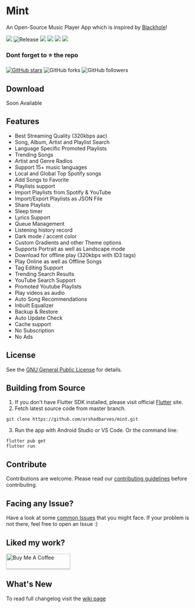 # Mint

An Open-Source Music Player App which is inspired by [Blackhole](https://github.com/Sangwan5688/BlackHole)!

[![](https://img.shields.io/badge/Made%20with-Flutter-1f425f.svg)](https://flutter.dev/) ![Release](https://img.shields.io/github/v/release/arshadbarves/mint)
[![](https://img.shields.io/github/issues/arshadbarves/mint)](https://github.com/arshadbarves/mint/issues)
[![](https://img.shields.io/github/forks/arshadbarves/mint)](https://github.com/arshadbarves/mint/fork)
![](https://img.shields.io/github/stars/arshadbarves/mint)
![](https://img.shields.io/github/license/arshadbarves/mint)

### Dont forget to :star: the repo

[![GitHub stars](https://img.shields.io/github/stars/arshadbarves/mint.svg?style=social&label=Star)](https://github.com//arshadbarves/mint) ![GitHub forks](https://img.shields.io/github/forks/arshadbarves/mint.svg?style=social&label=Forks) ![GitHub followers](https://img.shields.io/github/followers/arshadbarves.svg?style=social&label=Follow)

## Download

Soon Available

## Features

* Best Streaming Quality (320kbps aac)
* Song, Album, Artist and Playlist Search
* Language Specific Promoted Playlists
* Trending Songs
* Artist and Genre Radios
* Support 15+ music languages
* Local and Global Top Spotify songs
* Add Songs to Favorite
* Playlists support
* Import Playlists from Spotify & YouTube
* Import/Export Playlists as JSON File
* Share Playlists
* Sleep timer
* Lyrics Support
* Queue Management
* Listening history record
* Dark mode / accent color
* Custom Gradients and other Theme options
* Supports Portrait as well as Landscape mode
* Download for offline play (320kbps with ID3 tags)
* Play Online as well as Offline Songs
* Tag Editing Support
* Trending Search Results
* YouTube Search Support
* Promoted Youtube Playlists
* Play videos as audio
* Auto Song Recommendations
* Inbuilt Equalizer
* Backup & Restore
* Auto Update Check
* Cache support
* No Subscription
* No Ads

## License

See the [GNU General Public License](https://github.com/arshadbarves/mint/blob/main/LICENSE) for details.

## Building from Source

1. If you don't have Flutter SDK installed, please visit official [Flutter](https://flutter.dev/) site.
2. Fetch latest source code from master branch.

```
git clone https://github.com/arshadbarves/mint.git
```

3. Run the app with Android Studio or VS Code. Or the command line:

```
flutter pub get
flutter run
```

## Contribute

Contributions are welcome. Please read our [contributing guidelines](https://github.com/Sangwan5688/BlackHole/blob/main/CONTRIBUTING.md) before contributing.

## Facing any Issue?

Have a look at some [common Issues](https://github.com/Sangwan5688/BlackHole/wiki/Common-Issues) that you might face. If your problem is not there, feel free to open an Issue :)

<!-- ## Want to test Beta Versions? Need help??

You can join our [Telegram Channel](https://t.me/blackhole_official) or [Telegram Group](https://t.me/joinchat/fHDC1AWnOhw0ZmI9), if you have any query, or need help with something as well as to get beta updates of the project. -->

## Liked my work?

<a href="https://www.buymeacoffee.com/arshadbarves" target="_blank"><img src="https://www.buymeacoffee.com/assets/img/custom_images/orange_img.png" alt="Buy Me A Coffee" style="height: 41px !important;width: 174px !important;box-shadow: 0px 3px 2px 0px rgba(190, 190, 190, 0.5) !important;-webkit-box-shadow: 0px 3px 2px 0px rgba(190, 190, 190, 0.5) !important;" ></a>

## What's New

To read full changelog visit the [wiki page](https://github.com/Sangwan5688/BlackHole/wiki/Changelog)
